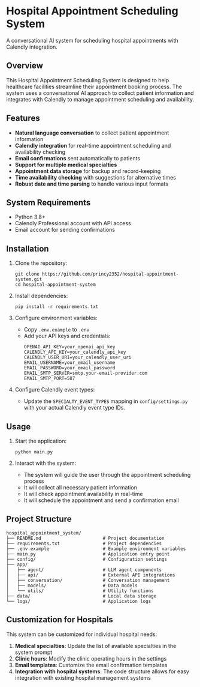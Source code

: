 # Hospital Appointment Scheduling System

A conversational AI system for scheduling hospital appointments with Calendly integration.

## Overview

This Hospital Appointment Scheduling System is designed to help healthcare facilities streamline their appointment booking process. The system uses a conversational AI approach to collect patient information and integrates with Calendly to manage appointment scheduling and availability.

## Features

- **Natural language conversation** to collect patient appointment information
- **Calendly integration** for real-time appointment scheduling and availability checking
- **Email confirmations** sent automatically to patients
- **Support for multiple medical specialties**
- **Appointment data storage** for backup and record-keeping
- **Time availability checking** with suggestions for alternative times
- **Robust date and time parsing** to handle various input formats

## System Requirements

- Python 3.8+
- Calendly Professional account with API access
- Email account for sending confirmations

## Installation

1. Clone the repository:
   ```
   git clone https://github.com/princy2352/hospital-appointment-system.git
   cd hospital-appointment-system
   ```

2. Install dependencies:
   ```
   pip install -r requirements.txt
   ```

3. Configure environment variables:
   - Copy `.env.example` to `.env`
   - Add your API keys and credentials:
     ```
     OPENAI_API_KEY=your_openai_api_key
     CALENDLY_API_KEY=your_calendly_api_key
     CALENDLY_USER_URI=your_calendly_user_uri
     EMAIL_USERNAME=your_email_username
     EMAIL_PASSWORD=your_email_password
     EMAIL_SMTP_SERVER=smtp.your-email-provider.com
     EMAIL_SMTP_PORT=587
     ```

4. Configure Calendly event types:
   - Update the `SPECIALTY_EVENT_TYPES` mapping in `config/settings.py` with your actual Calendly event type IDs.

## Usage

1. Start the application:
   ```
   python main.py
   ```

2. Interact with the system:
   - The system will guide the user through the appointment scheduling process
   - It will collect all necessary patient information
   - It will check appointment availability in real-time
   - It will schedule the appointment and send a confirmation email

## Project Structure

```
hospital_appointment_system/
├── README.md                       # Project documentation
├── requirements.txt                # Project dependencies
├── .env.example                    # Example environment variables
├── main.py                         # Application entry point
├── config/                         # Configuration settings
├── app/
│   ├── agent/                      # LLM agent components
│   ├── api/                        # External API integrations
│   ├── conversation/               # Conversation management
│   ├── models/                     # Data models
│   └── utils/                      # Utility functions
├── data/                           # Local data storage
└── logs/                           # Application logs
```

## Customization for Hospitals

This system can be customized for individual hospital needs:

1. **Medical specialties**: Update the list of available specialties in the system prompt
2. **Clinic hours**: Modify the clinic operating hours in the settings
3. **Email templates**: Customize the email confirmation templates
4. **Integration with hospital systems**: The code structure allows for easy integration with existing hospital management systems


